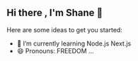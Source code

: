 ## Hi there , I'm Shane 👋

<!--
**shanezzzz/shanezzzz** is a ✨ _special_ ✨ repository because its `README.md` (this file) appears on your GitHub profile.
-->

Here are some ideas to get you started:

- 🌱 I’m currently learning Node.js Next.js
- 😄 Pronouns: FREEDOM
...
